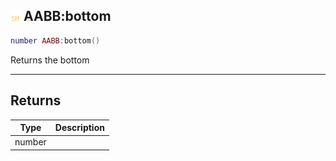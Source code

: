 ## ![shared](.gitbook/assets/shared.png) AABB:bottom


```lua
number AABB:bottom()
```

Returns the bottom



------
## Returns

| Type | Description |
| ---- | ----------: |
| number |  |

